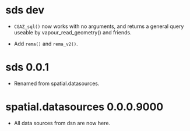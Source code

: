 # sds dev

* `CGAZ_sql()` now works with no arguments, and returns a general query useable by vapour_read_geometry() and friends. 

* Add `rema()` and `rema_v2()`. 

# sds 0.0.1

* Renamed from spatial.datasources. 

# spatial.datasources 0.0.0.9000

* All data sources from dsn are now here. 
